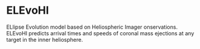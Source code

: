 # ELEvoHI
ELlipse Evolution model based on Heliospheric Imager onservations. ELEvoHI predicts arrival times and speeds of coronal mass ejections at any target in the inner heliosphere.
